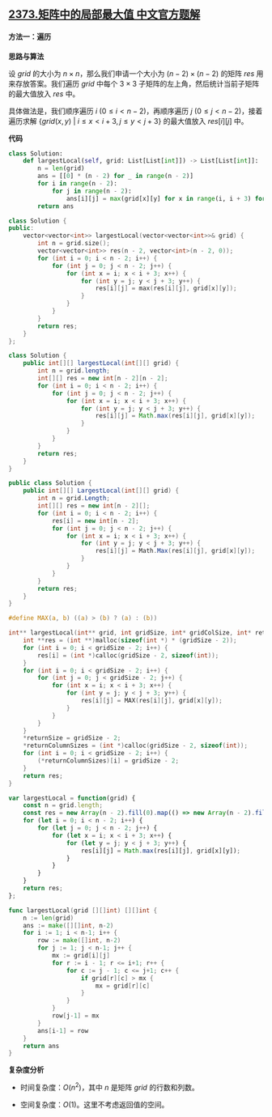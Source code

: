 ## [2373.矩阵中的局部最大值 中文官方题解](https://leetcode.cn/problems/largest-local-values-in-a-matrix/solutions/100000/ju-zhen-zhong-de-ju-bu-zui-da-zhi-by-lee-o703)

#### 方法一：遍历

**思路与算法**

设 $\textit{grid}$ 的大小为 $n \times n$，那么我们申请一个大小为 $(n - 2) \times (n - 2)$ 的矩阵 $\textit{res}$ 用来存放答案。我们遍历 $\textit{grid}$ 中每个 $3 \times 3$ 子矩阵的左上角，然后统计当前子矩阵的最大值放入 $\textit{res}$ 中。

具体做法是，我们顺序遍历 $i~(0 \le i \lt n - 2)$，再顺序遍历 $j~(0 \le j \lt n - 2)$，接着遍历求解 $\{\textit{grid}(x, y)~|~i \le x \lt i + 3, j \le y \lt j + 3\}$ 的最大值放入 $\textit{res}[i][j]$ 中。

**代码**

```Python [sol1-Python3]
class Solution:
    def largestLocal(self, grid: List[List[int]]) -> List[List[int]]:
        n = len(grid)
        ans = [[0] * (n - 2) for _ in range(n - 2)]
        for i in range(n - 2):
            for j in range(n - 2):
                ans[i][j] = max(grid[x][y] for x in range(i, i + 3) for y in range(j, j + 3))
        return ans
```

```C++ [sol1-C++]
class Solution {
public:
    vector<vector<int>> largestLocal(vector<vector<int>>& grid) {
        int n = grid.size();
        vector<vector<int>> res(n - 2, vector<int>(n - 2, 0));
        for (int i = 0; i < n - 2; i++) {
            for (int j = 0; j < n - 2; j++) {
                for (int x = i; x < i + 3; x++) {
                    for (int y = j; y < j + 3; y++) {
                        res[i][j] = max(res[i][j], grid[x][y]);
                    }
                }
            }
        }
        return res;
    }
};
```

```Java [sol1-Java]
class Solution {
    public int[][] largestLocal(int[][] grid) {
        int n = grid.length;
        int[][] res = new int[n - 2][n - 2];
        for (int i = 0; i < n - 2; i++) {
            for (int j = 0; j < n - 2; j++) {
                for (int x = i; x < i + 3; x++) {
                    for (int y = j; y < j + 3; y++) {
                        res[i][j] = Math.max(res[i][j], grid[x][y]);
                    }
                }
            }
        }
        return res;
    }
}
```

```C# [sol1-C#]
public class Solution {
    public int[][] LargestLocal(int[][] grid) {
        int n = grid.Length;
        int[][] res = new int[n - 2][];
        for (int i = 0; i < n - 2; i++) {
            res[i] = new int[n - 2];
            for (int j = 0; j < n - 2; j++) {
                for (int x = i; x < i + 3; x++) {
                    for (int y = j; y < j + 3; y++) {
                        res[i][j] = Math.Max(res[i][j], grid[x][y]);
                    }
                }
            }
        }
        return res;
    }
}
```

```C [sol1-C]
#define MAX(a, b) ((a) > (b) ? (a) : (b))

int** largestLocal(int** grid, int gridSize, int* gridColSize, int* returnSize, int** returnColumnSizes) {
    int **res = (int **)malloc(sizeof(int *) * (gridSize - 2));
    for (int i = 0; i < gridSize - 2; i++) {
        res[i] = (int *)calloc(gridSize - 2, sizeof(int));
    }
    for (int i = 0; i < gridSize - 2; i++) {
        for (int j = 0; j < gridSize - 2; j++) {
            for (int x = i; x < i + 3; x++) {
                for (int y = j; y < j + 3; y++) {
                    res[i][j] = MAX(res[i][j], grid[x][y]);
                }
            }
        }
    }
    *returnSize = gridSize - 2;
    *returnColumnSizes = (int *)calloc(gridSize - 2, sizeof(int));
    for (int i = 0; i < gridSize - 2; i++) {
        (*returnColumnSizes)[i] = gridSize - 2;
    }
    return res;
}
```

```JavaScript [sol1-JavaScript]
var largestLocal = function(grid) {
    const n = grid.length;
    const res = new Array(n - 2).fill(0).map(() => new Array(n - 2).fill(0));
    for (let i = 0; i < n - 2; i++) {
        for (let j = 0; j < n - 2; j++) {
            for (let x = i; x < i + 3; x++) {
                for (let y = j; y < j + 3; y++) {
                    res[i][j] = Math.max(res[i][j], grid[x][y]);
                }
            }
        }
    }
    return res;
};
```

```go [sol1-Golang]
func largestLocal(grid [][]int) [][]int {
    n := len(grid)
    ans := make([][]int, n-2)
    for i := 1; i < n-1; i++ {
        row := make([]int, n-2)
        for j := 1; j < n-1; j++ {
            mx := grid[i][j]
            for r := i - 1; r <= i+1; r++ {
                for c := j - 1; c <= j+1; c++ {
                    if grid[r][c] > mx {
                        mx = grid[r][c]
                    }
                }
            }
            row[j-1] = mx
        }
        ans[i-1] = row
    }
    return ans
}
```

**复杂度分析**

- 时间复杂度：$O(n^2)$，其中 $n$ 是矩阵 $\textit{grid}$ 的行数和列数。

- 空间复杂度：$O(1)$。这里不考虑返回值的空间。